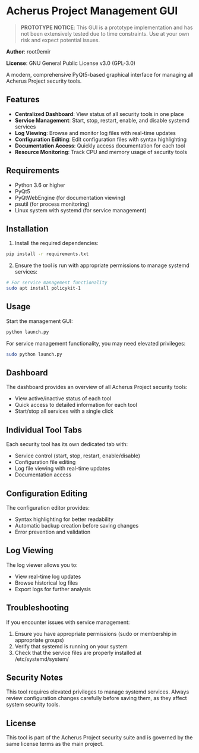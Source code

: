 # Acherus Project Management GUI

> **PROTOTYPE NOTICE**: This GUI is a prototype implementation and has not been extensively tested due to time constraints. Use at your own risk and expect potential issues.

**Author**: root0emir

**License**: GNU General Public License v3.0 (GPL-3.0)

A modern, comprehensive PyQt5-based graphical interface for managing all Acherus Project security tools.

## Features

- **Centralized Dashboard**: View status of all security tools in one place
- **Service Management**: Start, stop, restart, enable, and disable systemd services
- **Log Viewing**: Browse and monitor log files with real-time updates
- **Configuration Editing**: Edit configuration files with syntax highlighting
- **Documentation Access**: Quickly access documentation for each tool
- **Resource Monitoring**: Track CPU and memory usage of security tools

## Requirements

- Python 3.6 or higher
- PyQt5
- PyQtWebEngine (for documentation viewing)
- psutil (for process monitoring)
- Linux system with systemd (for service management)

## Installation

1. Install the required dependencies:

```bash
pip install -r requirements.txt
```

2. Ensure the tool is run with appropriate permissions to manage systemd services:

```bash
# For service management functionality
sudo apt install policykit-1
```

## Usage

Start the management GUI:

```bash
python launch.py
```

For service management functionality, you may need elevated privileges:

```bash
sudo python launch.py
```

## Dashboard

The dashboard provides an overview of all Acherus Project security tools:

- View active/inactive status of each tool
- Quick access to detailed information for each tool
- Start/stop all services with a single click

## Individual Tool Tabs

Each security tool has its own dedicated tab with:

- Service control (start, stop, restart, enable/disable)
- Configuration file editing
- Log file viewing with real-time updates
- Documentation access

## Configuration Editing

The configuration editor provides:

- Syntax highlighting for better readability
- Automatic backup creation before saving changes
- Error prevention and validation

## Log Viewing

The log viewer allows you to:

- View real-time log updates
- Browse historical log files
- Export logs for further analysis

## Troubleshooting

If you encounter issues with service management:

1. Ensure you have appropriate permissions (sudo or membership in appropriate groups)
2. Verify that systemd is running on your system
3. Check that the service files are properly installed at /etc/systemd/system/

## Security Notes

This tool requires elevated privileges to manage systemd services. Always review configuration changes carefully before saving them, as they affect system security tools.

## License

This tool is part of the Acherus Project security suite and is governed by the same license terms as the main project.
